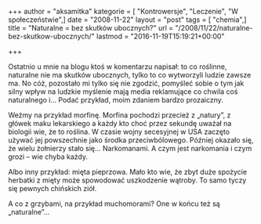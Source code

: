 +++
author = "aksamitka"
kategorie = [ "Kontrowersje", "Leczenie", "W społeczeństwie",]
date = "2008-11-22"
layout = "post"
tags = [ "chemia",]
title = "Naturalne = bez skutków ubocznych?"
url = "/2008/11/22/naturalne-bez-skutkow-ubocznych/"
lastmod = "2016-11-19T15:19:21+00:00"

+++

Ostatnio u mnie na blogu ktoś w komentarzu napisał: to co roślinne, naturalne nie ma skutków ubocznych, tylko to co wytworzyli ludzie zawsze ma. No cóż, pozostało mi tylko się nie zgodzić, pomyśleć sobie o tym jak silny wpływ na ludzkie myślenie mają media reklamujące co chwila coś naturalnego i&#8230; Podać przykład, moim zdaniem bardzo prozaiczny.

Weźmy na przykład morfinę. Morfina pochodzi przecież z &#8222;natury&#8221;, z główek maku lekarskiego a każdy kto choć przez sekundę uważał na biologii wie, że to roślina. W czasie wojny secesyjnej w USA zaczęto używać jej powszechnie jako środka przeciwbólowego. Później okazało się, że wielu żołnierzy stało się&#8230; Narkomanami. A czym jest narkomania i czym grozi &#8211; wie chyba każdy.

Albo inny przykład: mięta pieprzowa. Mało kto wie, że zbyt duże spożycie herbatki z mięty może spowodować uszkodzenie wątroby. To samo tyczy się pewnych chińskich ziół.

A co z grzybami, na przykład muchomorami? One w końcu też są &#8222;naturalne&#8221;&#8230;
